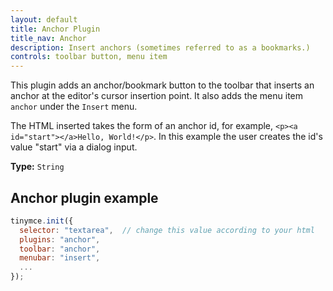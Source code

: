 ```yaml
---
layout: default
title: Anchor Plugin
title_nav: Anchor
description: Insert anchors (sometimes referred to as a bookmarks.)
controls: toolbar button, menu item
---
```


This plugin adds an anchor/bookmark button to the toolbar that inserts an anchor at the editor's cursor insertion point. It also adds the menu item `anchor` under the `Insert` menu.

The HTML inserted takes the form of an anchor id, for example, `<p><a id="start"></a>Hello, World!</p>`. In this example the user creates the id's value "start" via a dialog input.

**Type:** `String`


## Anchor plugin example

```js
tinymce.init({
  selector: "textarea",  // change this value according to your html
  plugins: "anchor",
  toolbar: "anchor",
  menubar: "insert",
  ...
});
```
